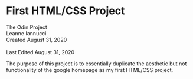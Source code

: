 <h1>First HTML/CSS Project</h1>
<p>
The Odin Project<br>
Leanne Iannucci<br>
Created August 31, 2020<br>
<br>
Last Edited August 31, 2020<br>
  </p>
  
  <p> The purpose of this project is to essentially duplicate the aesthetic but not functionality of the google homepage as my first HTML/CSS project.</p>

